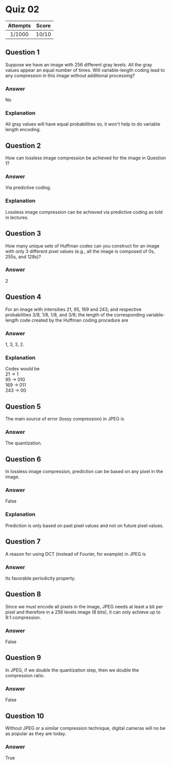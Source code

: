 Quiz 02  
=======  

|Attempts|Score|  
|:------:|:---:|  
|  1/1000|10/10|  

Question 1  
----------  
Suppose we have an image with 256 different gray levels. All the gray values appear an equal number of times. Will variable-length coding lead to any compression in this image without additional processing?  

### Answer  
No  

### Explanation  
All gray values will have equal probabilities so, it won't help to do variable length encoding.  

Question 2  
----------  
How can lossless image compression be achieved for the image in Question 1?  

### Answer  
Via predictive coding.  

### Explanation  
Lossless image compression can be achieved via predictive coding as told in lectures.  

Question 3
----------  
How many unique sets of Huffman codes can you construct for an image with only 3 different pixel values (e.g., all the image is composed of 0s, 255s, and 128s)?  

### Answer  
2  

Question 4
----------  
For an image with intensities 21, 95, 169 and 243; and respective probabilities 3/8, 1/8, 1/8, and 3/8; the length of the corresponding variable-length code created by the Huffman coding procedure are  

### Answer  
1, 3, 3, 2.  

### Explanation  
Codes would be  
21  -> 1  
95  -> 010  
169 -> 011  
243 -> 00  

Question 5
----------  
The main source of error (lossy compression) in JPEG is  

### Answer  
The quantization.  

Question 6
----------  
In lossless image compression, prediction can be based on any pixel in the image.  

### Answer  
False  

### Explanation  
Prediction is only based on past pixel values and not on future pixel values.  

Question 7
----------
A reason for using DCT (instead of Fourier, for example) in JPEG is  

### Answer
Its favorable periodicity property.  

Question 8
----------  
Since we must encode all pixels in the image, JPEG needs at least a bit per pixel and therefore in a 256 levels image (8 bits), it can only achieve up to 8:1 compression.  

### Answer  
False  

Question 9
----------
In JPEG, if we double the quantization step, then we double the compression ratio.  

### Answer  
False  

Question 10
-----------  
Without JPEG or a similar compression technique, digital cameras will no be as popular as they are today.  

### Answer  
True  